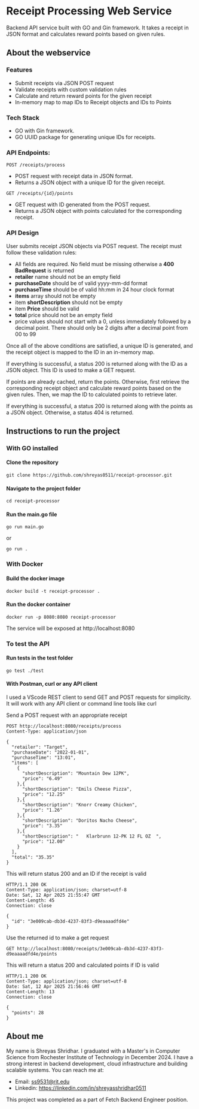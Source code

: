 # Receipt Processing Web Service
Backend API service built with GO and Gin framework. It takes a receipt in JSON format and calculates reward points based on given rules.

## About the webservice
### Features
* Submit receipts via JSON POST request
* Validate receipts with custom validation rules
* Calculate and return reward points for the given receipt
* In-memory map to map IDs to Receipt objects and IDs to Points

### Tech Stack
* GO with Gin framework.
* GO UUID package for generating unique IDs for receipts.
  
### API Endpoints:
`POST /receipts/process`
* POST request with receipt data in JSON format.
* Returns a JSON object with a unique ID for the given receipt.
  
`GET /receipts/{id}/points`
* GET request with ID generated from the POST request.
* Returns a JSON object with points calculated for the corresponding receipt.
  
### API Design
User submits receipt JSON objects via POST request. The receipt must follow these validation rules:
* All fields are required. No field must be missing otherwise a **400 BadRequest** is returned
* **retailer** name should not be an empty field
* **purchaseDate** should be of valid yyyy-mm-dd format
* **purchaseTime** should be of valid hh:mm in 24 hour clock format
* **items** array should not be empty
* item **shortDescription** should not be empty
* item **Price** should be valid
* **total** price should not be an empty field
* price values should not start with a 0, unless immediately followed by a decimal point. There should only be 2 digits after a decimal point from 00 to 99

Once all of the above conditions are satisfied, a unique ID is generated, and the receipt object is mapped to the ID in an in-memory map.

If everything is successful, a status 200 is returned along with the ID as a JSON object. This ID is used to make a GET request.

If points are already cached, return the points. Otherwise, first retrieve the corresponding receipt object and calculate reward points based on the given rules.
Then, we map the ID to calculated points to retrieve later.

If everything is successful, a status 200 is returned along with the points as a JSON object. Otherwise, a status 404 is returned.
  
## Instructions to run the project
### With GO installed
#### Clone the repository
```
git clone https://github.com/shreyas0511/receipt-processor.git
```
#### Navigate to the project folder
```
cd receipt-processor
```
#### Run the main.go file
```
go run main.go
```
or
```
go run .
```
### With Docker
#### Build the docker image
```
docker build -t receipt-processor .
```
#### Run the docker container
```
docker run -p 8080:8080 receipt-processor
```
The service will be exposed at http://localhost:8080

### To test the API
#### Run tests in the test folder
```
go test ./test
```
#### With Postman, curl or any API client
I used a VScode REST client to send GET and POST requests for simplicity. It will work with any API client or command line tools like curl

Send a POST request with an appropriate receipt
```http
POST http://localhost:8080/receipts/process
Content-Type: application/json

{
  "retailer": "Target",
  "purchaseDate": "2022-01-01",
  "purchaseTime": "13:01",
  "items": [
    {
      "shortDescription": "Mountain Dew 12PK",
      "price": "6.49"
    },{
      "shortDescription": "Emils Cheese Pizza",
      "price": "12.25"
    },{
      "shortDescription": "Knorr Creamy Chicken",
      "price": "1.26"
    },{
      "shortDescription": "Doritos Nacho Cheese",
      "price": "3.35"
    },{
      "shortDescription": "   Klarbrunn 12-PK 12 FL OZ  ",
      "price": "12.00"
    }
  ],
  "total": "35.35"
}
```
This will return status 200 and an ID if the receipt is valid
```http
HTTP/1.1 200 OK
Content-Type: application/json; charset=utf-8
Date: Sat, 12 Apr 2025 21:55:47 GMT
Content-Length: 45
Connection: close

{
  "id": "3e009cab-db3d-4237-83f3-d9eaaaadfd4e"
}
```
Use the returned id to make a get request
```http
GET http://localhost:8080/receipts/3e009cab-db3d-4237-83f3-d9eaaaadfd4e/points
```
This will return a status 200 and calculated points if ID is valid
```http
HTTP/1.1 200 OK
Content-Type: application/json; charset=utf-8
Date: Sat, 12 Apr 2025 21:56:46 GMT
Content-Length: 13
Connection: close

{
  "points": 28
}
```

## About me
My name is Shreyas Shridhar. I graduated with a Master's in Computer Science from Rochester Institute of Technology in December 2024. I have a strong interest in backend development, cloud infrastructure and building scalable systems. You can reach me at:
* Email: ss9531@rit.edu
* Linkedin: https://linkedin.com/in/shreyasshridhar0511

This project was completed as a part of Fetch Backend Engineer position.
